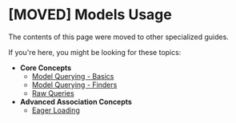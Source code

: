 # \[MOVED\] Models Usage

The contents of this page were moved to other specialized guides.

If you're here, you might be looking for these topics:

- **Core Concepts**
  - [Model Querying - Basics](model-querying-basics.html)
  - [Model Querying - Finders](model-querying-finders.html)
  - [Raw Queries](raw-queries.html)
- **Advanced Association Concepts**
  - [Eager Loading](eager-loading.html)
